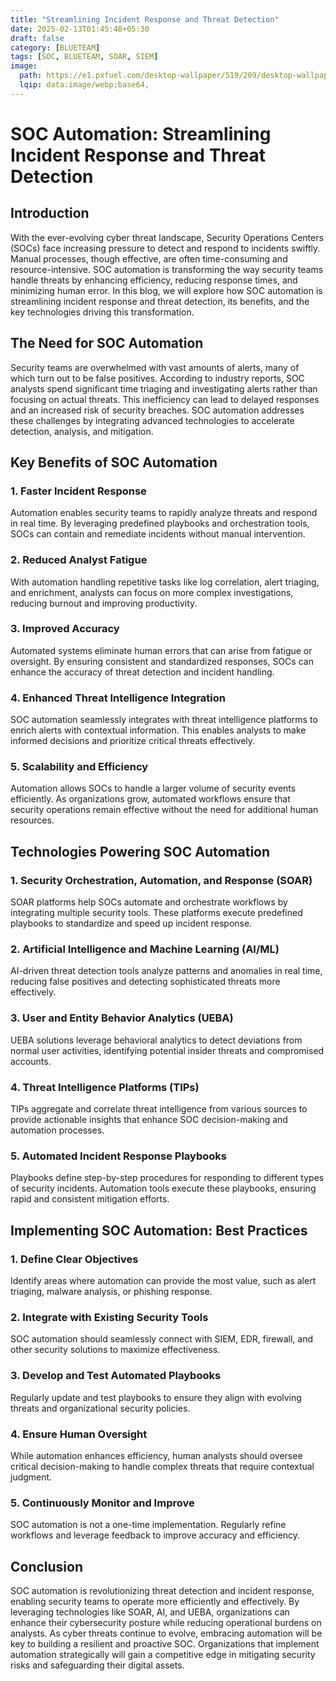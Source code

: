 ```yaml
---
title: "Streamlining Incident Response and Threat Detection"
date: 2025-02-13T01:45:48+05:30
draft: false
category: [BLUETEAM]
tags: [SOC, BLUETEAM, SOAR, SIEM]
image:
  path: https://e1.pxfuel.com/desktop-wallpaper/519/209/desktop-wallpaper-2048x1152-dark-flow-facets-2048x1152-resolution-flow.jpg
  lqip: data:image/webp;base64,
---
```


# SOC Automation: Streamlining Incident Response and Threat Detection

## Introduction

With the ever-evolving cyber threat landscape, Security Operations Centers (SOCs) face increasing pressure to detect and respond to incidents swiftly. Manual processes, though effective, are often time-consuming and resource-intensive. SOC automation is transforming the way security teams handle threats by enhancing efficiency, reducing response times, and minimizing human error. In this blog, we will explore how SOC automation is streamlining incident response and threat detection, its benefits, and the key technologies driving this transformation.

## The Need for SOC Automation

Security teams are overwhelmed with vast amounts of alerts, many of which turn out to be false positives. According to industry reports, SOC analysts spend significant time triaging and investigating alerts rather than focusing on actual threats. This inefficiency can lead to delayed responses and an increased risk of security breaches. SOC automation addresses these challenges by integrating advanced technologies to accelerate detection, analysis, and mitigation.

## Key Benefits of SOC Automation

### 1. Faster Incident Response
Automation enables security teams to rapidly analyze threats and respond in real time. By leveraging predefined playbooks and orchestration tools, SOCs can contain and remediate incidents without manual intervention.

### 2. Reduced Analyst Fatigue
With automation handling repetitive tasks like log correlation, alert triaging, and enrichment, analysts can focus on more complex investigations, reducing burnout and improving productivity.

### 3. Improved Accuracy
Automated systems eliminate human errors that can arise from fatigue or oversight. By ensuring consistent and standardized responses, SOCs can enhance the accuracy of threat detection and incident handling.

### 4. Enhanced Threat Intelligence Integration
SOC automation seamlessly integrates with threat intelligence platforms to enrich alerts with contextual information. This enables analysts to make informed decisions and prioritize critical threats effectively.

### 5. Scalability and Efficiency
Automation allows SOCs to handle a larger volume of security events efficiently. As organizations grow, automated workflows ensure that security operations remain effective without the need for additional human resources.

## Technologies Powering SOC Automation

### 1. **Security Orchestration, Automation, and Response (SOAR)**
SOAR platforms help SOCs automate and orchestrate workflows by integrating multiple security tools. These platforms execute predefined playbooks to standardize and speed up incident response.

### 2. **Artificial Intelligence and Machine Learning (AI/ML)**
AI-driven threat detection tools analyze patterns and anomalies in real time, reducing false positives and detecting sophisticated threats more effectively.

### 3. **User and Entity Behavior Analytics (UEBA)**
UEBA solutions leverage behavioral analytics to detect deviations from normal user activities, identifying potential insider threats and compromised accounts.

### 4. **Threat Intelligence Platforms (TIPs)**
TIPs aggregate and correlate threat intelligence from various sources to provide actionable insights that enhance SOC decision-making and automation processes.

### 5. **Automated Incident Response Playbooks**
Playbooks define step-by-step procedures for responding to different types of security incidents. Automation tools execute these playbooks, ensuring rapid and consistent mitigation efforts.

## Implementing SOC Automation: Best Practices

### 1. **Define Clear Objectives**
Identify areas where automation can provide the most value, such as alert triaging, malware analysis, or phishing response.

### 2. **Integrate with Existing Security Tools**
SOC automation should seamlessly connect with SIEM, EDR, firewall, and other security solutions to maximize effectiveness.

### 3. **Develop and Test Automated Playbooks**
Regularly update and test playbooks to ensure they align with evolving threats and organizational security policies.

### 4. **Ensure Human Oversight**
While automation enhances efficiency, human analysts should oversee critical decision-making to handle complex threats that require contextual judgment.

### 5. **Continuously Monitor and Improve**
SOC automation is not a one-time implementation. Regularly refine workflows and leverage feedback to improve accuracy and efficiency.

## Conclusion

SOC automation is revolutionizing threat detection and incident response, enabling security teams to operate more efficiently and effectively. By leveraging technologies like SOAR, AI, and UEBA, organizations can enhance their cybersecurity posture while reducing operational burdens on analysts. As cyber threats continue to evolve, embracing automation will be key to building a resilient and proactive SOC. Organizations that implement automation strategically will gain a competitive edge in mitigating security risks and safeguarding their digital assets.

